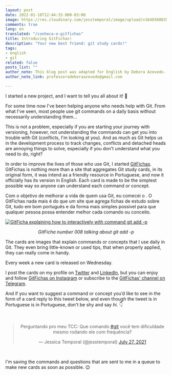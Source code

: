 ```yaml
---
layout: post
date: 2022-01-16T12:44:33.000-03:00
image: https://res.cloudinary.com/jesstemporal/image/upload/v1640360835/covers/miscellaneous_ld0l6r.png
comments: true
lang: en
translated: "/conheca-o-gitfichas"
title: Introducing GitFichas!
description: "Your new best friend: git study cards!"
tags:
- english
- git
related: false
posts_list: ""
author_note: This blog post was adapted for English by Debora Azevedo.
author_note_link: professoradeboraazevedo@gmail.com

---
```

I started a new project, and I want to tell you all about it! 👀

For some time now I've been helping anyone who needs help with Git. From what I've seen, most people use git commands on a daily basis without necessarily understanding them…

This is not a problem, especially if you are starting your journey with versioning, however, not understanding the commands can get you into trouble with Git (conflicts, I'm looking at you). And as much as Git helps us in the development process to track changes, conflicts and detached heads are annoying things to solve, especially if you don't understand what you need to do, right?

In order to improve the lives of those who use Git, I started [GitFichas](https://gitfichas.com/). GitFichas is nothing more than a site that aggregates Git study cards, in its original form, it was intend as a friendly resource in Portuguese, and now it officially has its version in English. Each card is made to be the simplest possible way so anyone can understand each command or concept.

Com o objetivo de melhorar a vida de quem usa Git, eu comecei o . O GitFichas nada mais é do que um site que agrega fichas de estudo sobre Git, tudo em bom português e da forma mais simples possível para que qualquer pessoa possa entender melhor cada comando ou conceito.

[![GitFicha explaining how to interactively with command git add -p](https://gitfichas.com/assets/img/projects/en/008/thumbnail.jpg)](https://gitfichas.com/en/008?utm_source=blog)

<center>
<i>GitFicha number 008 talking about git add -p</i>
</center>

The cards are images that explain commands or concepts that I use daily in Git. They even bring little-known or used tips, that when properly applied, they can really come in handy.

Every week a new card is released on Wednesday.

I post the cards on my profile on [Twitter](http://twitter.com/jesstemporal) and [LinkedIn](https://www.linkedin.com/in/jessicatemporal/), but you can enjoy and follow [GitFichas on Instagram](https://instagram.com/gitfichas) or subscribe to the [GitFichas' channel on Telegram](https://t.me/gitfichas).

And if you want to suggest a command or concept you’d like to see in the form of a card reply to this tweet below, and even though the tweet is in Portuguese is in Portuguese, don't be shy and say _hi_. 👇

<center>
<br>
<blockquote class="twitter-tweet"><p lang="pt" dir="ltr">Perguntando pro meu TCC: Que comando <a href="https://twitter.com/hashtag/git?src=hash&ref_src=twsrc%5Etfw">#git</a> você tem dificuldade mesmo rodando ele com frequência?</p>— Jessica Temporal (@jesstemporal) <a href="https://twitter.com/jesstemporal/status/1419992266828091408?ref_src=twsrc%5Etfw">July 27, 2021</a></blockquote> <script async src="https://platform.twitter.com/widgets.js" charset="utf-8"></script>
</center><br>

I'm saving the commands and questions that are sent to me in a queue to make new cards as soon as possible. 😉